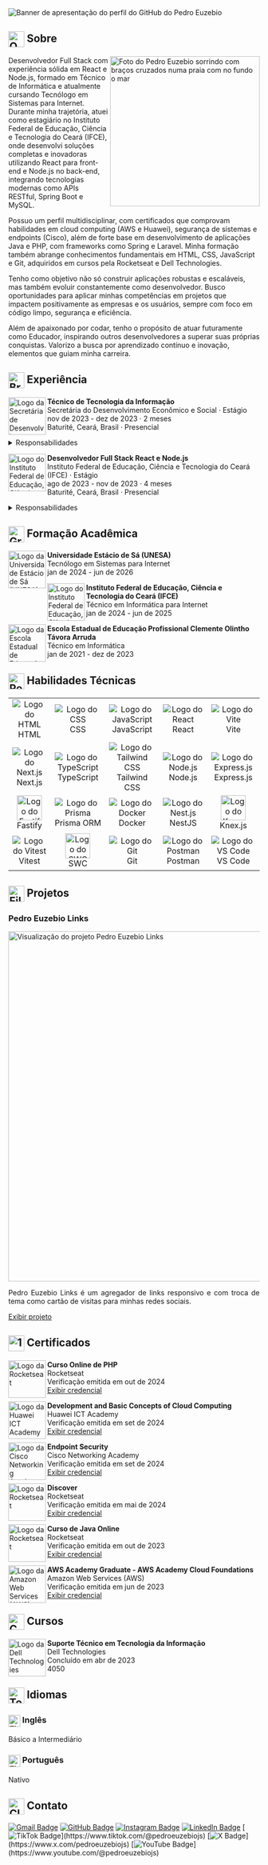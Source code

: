 <img src="https://i.imgur.com/KcwAthU.png" alt="Banner de apresentação do perfil do GitHub do Pedro Euzebio" />

<h2>
  <img src="https://em-content.zobj.net/source/apple/391/question-mark_2753.png" alt="Question mark" width="32px" align="center" />
  Sobre
</h2>

<img src="https://i.imgur.com/cNMXgOe.png" alt="Foto do Pedro Euzebio sorrindo com braços cruzados numa praia com no fundo o mar" align="right" width="300" />

<p>
  Desenvolvedor Full Stack com experiência sólida em React e Node.js, formado em Técnico de Informática e atualmente cursando Tecnólogo em Sistemas para Internet. Durante minha trajetória, atuei como estagiário no Instituto Federal de Educação, Ciência e Tecnologia do Ceará (IFCE), onde desenvolvi soluções completas e inovadoras utilizando React para front-end e Node.js no back-end, integrando tecnologias modernas como APIs RESTful, Spring Boot e MySQL. 

Possuo um perfil multidisciplinar, com certificados que comprovam habilidades em cloud computing (AWS e Huawei), segurança de sistemas e endpoints (Cisco), além de forte base em desenvolvimento de aplicações Java e PHP, com frameworks como Spring e Laravel. Minha formação também abrange conhecimentos fundamentais em HTML, CSS, JavaScript e Git, adquiridos em cursos pela Rocketseat e Dell Technologies. 

Tenho como objetivo não só construir aplicações robustas e escaláveis, mas também evoluir constantemente como desenvolvedor. Busco oportunidades para aplicar minhas competências em projetos que impactem positivamente as empresas e os usuários, sempre com foco em código limpo, segurança e eficiência.

Além de apaixonado por codar, tenho o propósito de atuar futuramente como Educador, inspirando outros desenvolvedores a superar suas próprias conquistas. Valorizo a busca por aprendizado contínuo e inovação, elementos que guiam minha carreira.
</p>

<h2>
  <img src="https://em-content.zobj.net/source/apple/391/briefcase_1f4bc.png" alt="Briefcase" width="32px" align="center" />
  Experiência
</h2>

<div>
  <div>
    <img src="https://i.imgur.com/Axj39Xo.jpg" alt="Logo da Secretária de Desenvolvimento Econômico e Socioal" width="75" align="left" />
    <p>
      <strong>Técnico de Tecnologia da Informação</strong> <br />
      Secretária do Desenvolvimento Econômico e Social · Estágio <br />
      nov de 2023 - dez de 2023 · 2 meses <br />
      Baturité, Ceará, Brasil · Presencial
    </p>
    <details>
      <summary>Responsabilidades</summary>
      <ul>
        <li>
          Suporte técnico aos usuários da Secretaria, solucionando problemas de hardware, software e rede.
        </li>
        <li>
          Configuração e manutenção de computadores, impressoras e outros dispositivos de TI.
        </li>
        <li>
          Instalação de sistemas operacionais e softwares específicos para o ambiente corporativo.
        </li>
        <li>
          Monitoramento e otimização da rede local, garantindo estabilidade e segurança.
        </li>
        <li>
          Auxílio na administração de servidores e sistemas internos.
        </li>
        <li>
          Documentação de procedimentos e atualizações tecnológicas implementadas.
        </li>
        <li>
          Desenvolvimento de habilidades em diagnóstico de falhas técnicas e atendimento ao usuário.
        </li>
        <li>
          Colaboração com a equipe de TI para implementar melhorias na infraestrutura de tecnologia.
        </li>
        <li>
          Contribuição na organização e execução de projetos tecnológicos da Secretaria.
        </li>
      </ul>
    </details>
  </div>
  <div>
    <img src="https://i.imgur.com/PwRgxqO.jpg" alt="Logo do Instituto Federal de Educação, Ciência e Tecnologia do Ceará (IFCE)" width="75" align="left" />
    <p>
      <strong>Desenvolvedor Full Stack React e Node.js</strong> <br />
      Instituto Federal de Educação, Ciência e Tecnologia do Ceará (IFCE) · Estágio <br />
      ago de 2023 - nov de 2023 · 4 meses <br />
      Baturité, Ceará, Brasil · Presencial
    </p>
    <details>
      <summary>Responsabilidades</summary>
      <ul>
        <li>
          Desenvolvimento de aplicações web utilizando React.js no front-end e Node.js no back-end.
        </li>
        <li>
          Integração de APIs RESTful para comunicação eficiente entre o front-end e back-end.
        </li>
        <li>
          Implementação de autenticação de usuários e controle de acesso baseado em funções.
        </li>
        <li>
          Utilização de bancos de dados NoSQL (MongoDB) e SQL (MySQL) para gerenciamento de dados.
        </li>
        <li>
          Colaboração em equipe utilizando metodologias ágeis (Scrum) e ferramentas de versionamento de código como Git.
        </li>
        <li>
          Otimização de performance e responsividade das interfaces.
        </li>
        <li>
          Correção de bugs e melhorias contínuas em projetos já existentes.
        </li>
        <li>
          Desenvolvimento de testes unitários para garantir a qualidade do código.
        </li>
        <li>
          Acompanhamento de deploys automatizados em ambientes de produção e testes.
        </li>
      </ul>
    </details>
  </div>
</div>

<h2>
  <img src="https://em-content.zobj.net/source/apple/391/graduation-cap_1f393.png" alt="Graduation cap" width="32px" align="center" />
  Formação Acadêmica
</h2>

<div>
  <div>
    <img src="https://i.imgur.com/uU1OZ5x.jpg" alt="Logo da Universidade Estácio de Sá (UNESA)" width="75" align="left" />
    <p>
      <strong>Universidade Estácio de Sá (UNESA)</strong> <br />
      Tecnólogo em Sistemas para Internet <br />
      jan de 2024 - jun de 2026
    </p>
  </div>
  <div>
    <img src="https://i.imgur.com/PwRgxqO.jpg" alt="Logo do Instituto Federal de Educação, Ciência e Tecnologia do Ceará (IFCE)" width="75" align="left" />
    <p>
      <strong>Instituto Federal de Educação, Ciência e Tecnologia do Ceará (IFCE)</strong> <br />
      Técnico em Informática para Internet <br />
      jan de 2024 - jun de 2025
    </p>
  </div>
  <div>
    <img src="https://i.imgur.com/b5heNhX.jpg" alt="Logo da Escola Estadual de Educação Profissional Clemente Olintho Távora Arruda" width="75" align="left" />
    <p>
      <strong>Escola Estadual de Educação Profissional Clemente Olintho Távora Arruda</strong> <br />
      Técnico em Informática <br />
      jan de 2021 - dez de 2023
    </p>
  </div>
</div>

<h2>
  <img src="https://em-content.zobj.net/source/apple/391/person-juggling_1f939.png" alt="Person juggling" width="32px" align="center" />
  Habilidades Técnicas
</h2>

<table>
  <tr align="center">
    <td width="150">
      <img src="https://skillicons.dev/icons?i=html" alt="Logo do HTML" />
      <br />
      HTML
    </td>
    <td width="150">
      <img src="https://skillicons.dev/icons?i=css" alt="Logo do CSS" />
      <br />
      CSS
    </td>
    <td width="150">
      <img src="https://skillicons.dev/icons?i=js" alt="Logo do JavaScript" />
      <br />
      JavaScript
    </td>
    <td width="150">
      <img src="https://skillicons.dev/icons?i=react" alt="Logo do React" />
      <br />
      React
    </td>
    <td width="150">
      <img src="https://skillicons.dev/icons?i=vite" alt="Logo do Vite" />
      <br />
      Vite
    </td>
  </tr>
  <tr align="center">
    <td width="150">
      <img src="https://skillicons.dev/icons?i=nextjs" alt="Logo do Next.js" />
      <br />
      Next.js
    </td>
    <td width="150">
      <img src="https://skillicons.dev/icons?i=ts" alt="Logo do TypeScript" />
      <br />
      TypeScript
    </td>
    <td width="150">
      <img src="https://skillicons.dev/icons?i=tailwind" alt="Logo do Tailwind CSS" />
      <br />
      Tailwind CSS
    </td>
    <td width="150">
      <img src="https://skillicons.dev/icons?i=nodejs" alt="Logo do Node.js" />
      <br />
      Node.js
    </td>
    <td width="150">
      <img src="https://skillicons.dev/icons?i=express" alt="Logo do Express.js" />
      <br />
      Express.js
    </td>
  </tr>
  <tr align="center">
    <td width="150">
      <img src="https://i.imgur.com/Pe1c36T.png" alt="Logo do Fastify" width="50" />
      <br />
      Fastify
    </td>
    <td width="150">
      <img src="https://skillicons.dev/icons?i=prisma" alt="Logo do Prisma" />
      <br />
      Prisma ORM
    </td>
    <td width="150">
      <img src="https://skillicons.dev/icons?i=docker" alt="Logo do Docker" />
      <br />
      Docker
    </td>
    <td width="150">
      <img src="https://skillicons.dev/icons?i=nestjs" alt="Logo do Nest.js" />
      <br />
      NestJS
    </td>
    <td width="150">
      <img src="https://i.imgur.com/9dtSRhv.png" alt="Logo do Knex.js" width="50" />
      <br />
      Knex.js
    </td>
  </tr>
  <tr align="center">
    <td width="150">
      <img src="https://skillicons.dev/icons?i=vitest" alt="Logo do Vitest" />
      <br />
      Vitest
    </td>
    <td width="150">
      <a href="https://swc.rs" target="_blank">
        <img src="https://i.imgur.com/mkEMV8O.png" alt="Logo do SWC" width="50" />
      </a>
      <br>
      SWC
    </td>
    <td width="150">
      <img src="https://skillicons.dev/icons?i=git" alt="Logo do Git" />
      <br />
      Git
    </td>
    <td width="150">
      <img src="https://skillicons.dev/icons?i=postman" alt="Logo do Postman" />
      <br />
      Postman
    </td>
    <td width="150">
      <img src="https://skillicons.dev/icons?i=vscode" alt="Logo do VS Code" />
      <br />
      VS Code
    </td>
  </tr>
</table>

<h2>
  <img src="https://em-content.zobj.net/source/apple/391/file-folder_1f4c1.png" alt="File folder" width="32px" align="center" />
  Projetos
</h2>

<div>
  <div>
    <h3>Pedro Euzebio Links</h3>
    <img src="https://i.imgur.com/KAs2FYG.png" alt="Visualização do projeto Pedro Euzebio Links" width="700" />
    <p align="justify">
        Pedro Euzebio Links é um agregador de links responsivo e com troca de tema como cartão de visitas para minhas redes sociais.
    </p>
    <a href="https://pedroeuzebio-links.vercel.app">Exibir projeto</a>
  </div>
</div>

<h2>
  <img src="https://em-content.zobj.net/source/apple/391/1st-place-medal_1f947.png" alt="1st place medal" width="32px" align="center" />
  Certificados
</h2>

<div>
  <div>
    <img src="https://i.imgur.com/NdMnKqg.jpg" alt="Logo da Rocketseat" width="75" align="left" />
    <p>
      <strong>Curso Online de PHP</strong> <br />
      Rocketseat <br />
      Verificação emitida em out de 2024 <br />
      <a href="https://app.rocketseat.com.br/certificates/06d6ac8e-13f2-4b57-bf19-50fa6895eb82">Exibir credencial</a>
    </p>
  </div>
  <div>
    <img src="https://i.imgur.com/1kuWVnP.jpg" alt="Logo da Huawei ICT Academy" width="75" align="left" />
    <p>
      <strong>Development and Basic Concepts of Cloud Computing</strong> <br />
      Huawei ICT Academy <br />
      Verificação emitida em set de 2024 <br />
      <a href="https://www.credly.com/badges/b0fe24b7-7db3-45cb-ba37-3541ff7ece1e">Exibir credencial</a>
    </p>
  </div>
  <div>
    <img src="https://i.imgur.com/iSJaTFW.jpg" alt="Logo da Cisco Networking Academy" width="75" align="left" />
    <p>
      <strong>Endpoint Security</strong> <br />
      Cisco Networking Academy <br />
      Verificação emitida em set de 2024 <br />
      <a href="https://www.credly.com/badges/0cf3adf8-b3f0-4a67-9f7f-759c23a38929/print">Exibir credencial</a>
    </p>
  </div>
  <div>
    <img src="https://i.imgur.com/NdMnKqg.jpg" alt="Logo da Rocketseat" width="75" align="left" />
    <p>
      <strong>Discover</strong> <br />
      Rocketseat <br />
      Verificação emitida em mai de 2024 <br />
      <a href="https://app.rocketseat.com.br/certificates/c4607cdf-e145-40a9-9a04-f0e12069144b">Exibir credencial</a>
    </p>
  </div>
  <div>
    <img src="https://i.imgur.com/NdMnKqg.jpg" alt="Logo da Rocketseat" width="75" align="left" />
    <p>
      <strong>Curso de Java Online</strong> <br />
      Rocketseat <br />
      Verificação emitida em out de 2023 <br />
      <a href="https://app.rocketseat.com.br/certificates/58979f4a-9033-4e7d-8515-12071a45af22">Exibir credencial</a>
    </p>
  </div>
  <div>
    <img src="https://i.imgur.com/KP3bFsh.jpg" alt="Logo da Amazon Web Services (AWS)" width="75" align="left" />
    <p>
      <strong>AWS Academy Graduate - AWS Academy Cloud Foundations</strong> <br />
      Amazon Web Services (AWS) <br />
      Verificação emitida em jun de 2023 <br />
      <a href="https://www.credly.com/badges/0218204e-7d5e-4486-b52e-f438e555df76/print">Exibir credencial</a>
    </p>
  </div>
</div>

<h2>
  <img src="https://em-content.zobj.net/source/apple/391/check-mark-button_2705.png" alt="Check mark button" width="32px" align="center" />
  Cursos
</h2>

<div>
  <div>
    <img src="https://i.imgur.com/cgFbOXS.jpg" alt="Logo da Dell Technologies" width="75" align="left" />
    <p>
      <strong>Suporte Técnico em Tecnologia da Informação</strong> <br />
      Dell Technologies <br />
      Concluído em abr de 2023 <br />
      4050
    </p>
  </div>
</div>

<h2>
  <img src="https://em-content.zobj.net/source/apple/391/tongue_1f445.png" alt="Togue" width="32px" align="center" />
  Idiomas
</h2>

<div>
  <div>
    <h3>
      <img src="https://em-content.zobj.net/source/apple/391/flag-united-states_1f1fa-1f1f8.png" alt="Flag united states" width="24px" align="center" />
      Inglês
    </h3>
    <p>Básico a Intermediário</p>
  </div>
  <div>
    <h3>
      <img src="https://em-content.zobj.net/source/apple/391/flag-brazil_1f1e7-1f1f7.png" alt="Flag brazil" width="24px" align="center" />
      Português
    </h3>
    <p>Nativo</p>
  </div>
</div>

<h2>
  <img src="https://em-content.zobj.net/source/apple/391/closed-mailbox-with-raised-flag_1f4eb.png" alt="Closed mailbox raised flag" width="32px" align="center" />
  Contato
</h2>

[![Gmail Badge](https://img.shields.io/badge/-pedroeuzebio.contato@gmail.com-020817?style=flat-square&logo=Gmail&logoColor=3b82f6&link=mailto:pedroeuzebio.contato@gmail.com)](mailto:pedroeuzebio.contato@gmail.com)
[![GitHub Badge](https://img.shields.io/badge/-github.com&frasl;pedroeuzebiojs-020817?style=flat-square&logo=Github&logoColor=3b82f6&link=https://github.com/pedroeuzebiojs)](https://github.com/pedroeuzebiojs)
[![Instagram Badge](https://img.shields.io/badge/-instagram.com&frasl;pedroeuzebiojs-020817?style=flat-square&logo=Instagram&logoColor=3b82f6&link=https://instagram.com/pedroeuzebiojs)](https://instagram.com/pedroeuzebiojs)
[![LinkedIn Badge](https://img.shields.io/badge/-linkedin.com&frasl;in&frasl;pedroeuzebio-020817?style=flat-square&logo=Linkedin&logoColor=3b82f6&link=https://www.linkedin.com/in/pedroeuzebio)](https://www.linkedin.com/in/pedroeuzebio)
[![TikTok Badge](https://img.shields.io/badge/-tiktok.com&frasl;@pedroeuzebiojs-020817?style=flat-square&logo=TikTok&logoColor=3b82f6&link=[https://www.tiktok.com/@pedroeuzebiojs](https://www.tiktok.com/@pedroeuzebiojs))](https://www.tiktok.com/@pedroeuzebiojs)
[![X Badge](https://img.shields.io/badge/-x.com&frasl;pedroeuzebiojs-020817?style=flat-square&logo=X&logoColor=3b82f6&link=[https://www.x.com/@pedroeuzebiojs](https://www.x.com/pedroeuzebiojs))](https://www.x.com/pedroeuzebiojs)
[![YouTube Badge](https://img.shields.io/badge/-youtube.com&frasl;@pedroeuzebiojs-020817?style=flat-square&logo=YouTube&logoColor=3b82f6&link=[https://www.youtube.com/@pedroeuzebiojs](https://www.youtube.com/@pedroeuzebiooo))](https://www.youtube.com/@pedroeuzebiojs)

<!--
**pedroeuzebioo/pedroeuzebioo** is a ✨ _special_ ✨ repository because its `README.md` (this file) appears on your GitHub profile.

Here are some ideas to get you started:

- 🔭 I’m currently working on ...
- 🌱 I’m currently learning ...
- 👯 I’m looking to collaborate on ...
- 🤔 I’m looking for help with ...
- 💬 Ask me about ...
- 📫 How to reach me: ...
- 😄 Pronouns: ...
- ⚡ Fun fact: ...
-->
